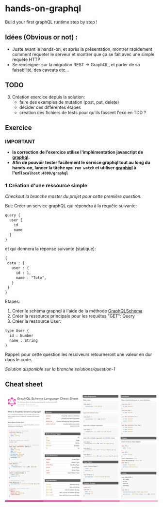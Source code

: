 # hands-on-graphql
Build your first graphQL runtime step by step !

## Idées (Obvious or not) : 
  - Juste avant le hands-on, et après la présentation, montrer rapidement comment requeter le serveur et montrer que ça se fait avec une simple requête HTTP
  - Se renseigner sur la migration REST -> GraphQL, et parler de sa faisabilité, des caveats etc...

## TODO
 3. Création exercice depuis la solution:
    - faire des examples de mutation (post, put, delete)
    - décider des différentes étapes
    - création des fichiers de tests pour qu'ils fassent l'exo en TDD ?

## Exercice

### IMPORTANT
- **la correction de l'exercice utilise l'implémentation javascript de [graphql](https://github.com/graphql/graphql-js).**
- **Afin de pouvoir tester facilement le service graphql tout au long du hands-on, lancer la tâche `npm run watch` et  utiliser [graphiql](https://github.com/graphql/graphiql) à l'url`localhost:4000/graphql`**

### 1.Création d'une ressource simple
_Checkout la branche master du projet pour cette première question._

But: Créer un service graphQL qui répondra à la requête suivante:
```
query {
  user {
    id
    name
  }
}
```
et qui donnera la réponse suivante (statique):
```
{
 data : {
   user : {
     id : 1,
     name : "Toto",
   }
 }
}
```

Etapes:
1. Créer le schéma graphql à l'aide de la méthode [GraphQLSchema](http://graphql.org/graphql-js/type/#graphqlschema)
2. Créer la ressource principale pour les requêtes "GET": Query
3. Créer la ressource User:
```
type User {
  id : Number
  name : String
}
```
Rappel: pour cette question les resolveurs retourneront une valeur en dur dans le code.

_Solution disponible sur la branche solutions/question-1_

## Cheat sheet

![GraphQL Cheat Sheet](https://raw.githubusercontent.com/sogko/graphql-shorthand-notation-cheat-sheet/master/graphql-shorthand-notation-cheat-sheet.png)